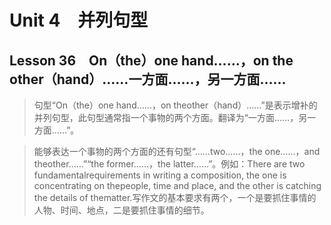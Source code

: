 ﻿ # Unit 4　并列句型
 ## Lesson 36　On（the）one hand……，on the other（hand）……一方面……，另一方面……
 
> 句型“On（the）one hand……，on theother（hand）……”是表示增补的并列句型，此句型通常指一个事物的两个方面。翻译为“一方面……，另一方面……”。

> 能够表达一个事物的两个方面的还有句型“……two……，the one……，and theother……”“the former……，the latter……”。例如：There are two fundamentalrequirements in writing a composition, the one is concentrating on thepeople, time and place, and the other is catching the details of thematter.写作文的基本要求有两个，一个是要抓住事情的人物、时间、地点，二是要抓住事情的细节。


 